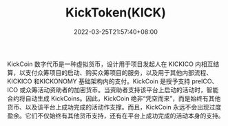 ﻿---
weight: 
title: "KickToken(KICK)"
description: "KickCoin 数字代币是一种虚拟货币，设计用于发起人在 KIСKIСO 内相互结算，以支付众筹的启动、购买众筹的服务，以及用于其他内部流程、KICKICO 和KICKONOMY 基础架构内的支付"
date: 2022-03-25T21:57:40+08:00
lastmod: 2022-03-25T16:45:40+08:00
draft: false
authors: ["Metabd"]
featuredImage: "kicktokenkick.webp"
link: ""
tags: ["数字代币","KickToken(KICK)"]
categories: ["navigation"]
navigation: ["数字代币"]
lightgallery: true
toc: true
pinned: false
recommend: false
recommend1: false
---
KickCoin 数字代币是一种虚拟货币，设计用于项目发起人在 KIСKIСO 内相互结算，以支付众筹项目的启动、购买众筹项目的服务，以及用于其他内部流程、KICKICO 和KICKONOMY 基础架构内的支付。KickCoin 是授予支持 preICO、ICO 或众筹活动资助者的加密货币。当资助者支持该平台上启动的活动时，智能合约将自动生成 KickCoins。因此，KickCoin 绝非“凭空而来”，而是始终有其他货币、以及该平台上成功完成的活动作支撑。而且，KickCoin 永远不会出现过度盈余。它们不仅始终有其他货币支持，还有在平台上成功完成的活动本身的支持。
